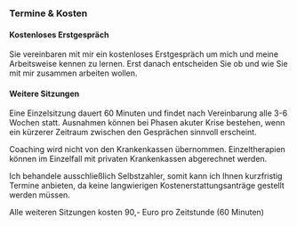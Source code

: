 ### Termine & Kosten

#### Kostenloses Erstgespräch

Sie vereinbaren mit mir ein kostenloses Erstgespräch um mich und meine Arbeitsweise kennen zu lernen. Erst danach entscheiden Sie ob und wie Sie mit mir zusammen arbeiten wollen.

#### Weitere Sitzungen

Eine Einzelsitzung dauert 60 Minuten und findet nach Vereinbarung alle 3-6 Wochen statt. Ausnahmen können bei Phasen akuter Krise bestehen, wenn ein kürzerer Zeitraum zwischen den Gesprächen sinnvoll erscheint.

Coaching wird nicht von den Krankenkassen übernommen. Einzeltherapien können im Einzelfall mit privaten Krankenkassen abgerechnet werden.

Ich behandele ausschließlich Selbstzahler, somit kann ich Ihnen kurzfristig Termine anbieten, da keine langwierigen Kostenerstattungsanträge gestellt werden müssen.

Alle weiteren Sitzungen kosten 90,- Euro pro Zeitstunde (60 Minuten)
